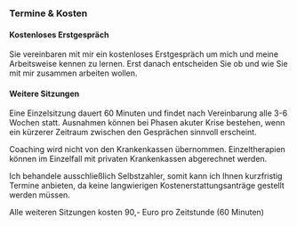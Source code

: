 ### Termine & Kosten

#### Kostenloses Erstgespräch

Sie vereinbaren mit mir ein kostenloses Erstgespräch um mich und meine Arbeitsweise kennen zu lernen. Erst danach entscheiden Sie ob und wie Sie mit mir zusammen arbeiten wollen.

#### Weitere Sitzungen

Eine Einzelsitzung dauert 60 Minuten und findet nach Vereinbarung alle 3-6 Wochen statt. Ausnahmen können bei Phasen akuter Krise bestehen, wenn ein kürzerer Zeitraum zwischen den Gesprächen sinnvoll erscheint.

Coaching wird nicht von den Krankenkassen übernommen. Einzeltherapien können im Einzelfall mit privaten Krankenkassen abgerechnet werden.

Ich behandele ausschließlich Selbstzahler, somit kann ich Ihnen kurzfristig Termine anbieten, da keine langwierigen Kostenerstattungsanträge gestellt werden müssen.

Alle weiteren Sitzungen kosten 90,- Euro pro Zeitstunde (60 Minuten)
